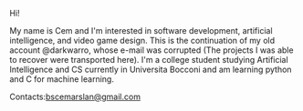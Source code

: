 Hi!

My name is Cem and I'm interested in software development, artificial intelligence, and video game design. 
This is the continuation of my old account @darkwarro, whose e-mail was corrupted (The projects I was able to recover were transported here). I'm a college student studying Artificial Intelligence and CS currently in Universita Bocconi and am learning python and C for machine learning.

Contacts:bscemarslan@gmail.com


